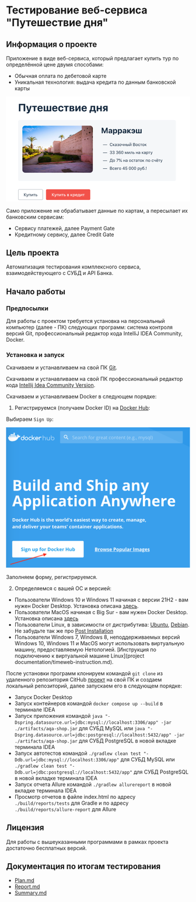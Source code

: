 # Тестирование веб-сервиса "Путешествие дня"

## Информация о проекте
Приложение в виде веб-сервиса, который предлагает купить тур по определённой цене двумя способами:
* Обычная оплата по дебетовой карте
* Уникальная технология: выдача кредита по данным банковской карты

![service.png](pic%2Fservice.png)

Само приложение не обрабатывает данные по картам, а пересылает их банковским сервисам:
* Сервису платежей, далее Payment Gate
* Кредитному сервису, далее Credit Gate

## Цель проекта
Автоматизация тестирования комплексного сервиса, взаимодействующего с СУБД и API Банка.

## Начало работы

### Предпосылки

Для работы с проектом требуется установка на персональный компьютер (далее - ПК) следующих программ: система контроля версий Git, профессиональный редактор кода IntelliJ IDEA Community, Docker.

### Установка и запуск

Скачиваем и устанавливаем на свой ПК [Git](https://git-scm.com/downloads).

Скачиваем и устанавливаем на свой ПК профессиональный редактор кода [Intellij Idea Community Version](https://www.jetbrains.com/idea/download/).

Скачиваем и устанавливаем Docker в следующем порядке:

1. Регистрируемся (получаем Docker ID) на [Docker Hub](https://hub.docker.com/):

Выбираем `Sign Up`:

![](pic/signup.png)

Заполняем форму, регистрируемся.

2. Определяемся с вашей ОС и версией:
* Пользователи Windows 10 и Windows 11 начиная с версии 21H2 - вам нужен Docker Desktop. Установка описана [здесь](https://docs.docker.com/docker-for-windows/install/).
* Пользователи MacOS начиная с Big Sur - вам нужен Docker Desktop. Установка описана [здесь](https://docs.docker.com/docker-for-mac/install/)
* Пользователи Linux, в зависимости от дистрибутива: [Ubuntu](https://docs.docker.com/install/linux/docker-ce/ubuntu/), [Debian](https://docs.docker.com/install/linux/docker-ce/debian/). Не забудьте так же про [Post Installation](https://docs.docker.com/install/linux/linux-postinstall/)
* Пользователи Windows 7, Windows 8, неподдерживаемых версий Windows 10, Windows 11 и MacOS могут использовать виртуальную машину, предоставляемую Нетологией. [Инструкция по подключению к виртуальной машине Linux](project documentation/timeweb-instruction.md).

После установки программ клонируем командой `git clone` из удаленного репозитория CitHub [проект](https://github.com/kastra85/DRBuyingATour/tree/modification/) на свой ПК и создаем локальный репозиторий, далее запускаем его в следующем порядке:
* Запуск Docker Desktop
* Запуск контейнеров командой `docker compose up --build` в терминале IDEA
* Запуск приложения командой `java "-Dspring.datasource.url=jdbc:mysql://localhost:3306/app" -jar ./artifacts/aqa-shop.jar` для СУБД MySQL или
`java "-Dspring.datasource.url=jdbc:postgresql://localhost:5432/app" -jar ./artifacts/aqa-shop.jar` для СУБД PostgreSQL
в новой вкладке терминала IDEA
* Запуск автотестов командой `./gradlew clean test "-Ddb.url=jdbc:mysql://localhost:3306/app"` для СУБД MySQL или
`./gradlew clean test "-Ddb.url=jdbc:postgresql://localhost:5432/app"` для СУБД PostgreSQL
в новой вкладке терминала IDEA
* Запуск отчета Allure командой `./gradlew allurereport` в новой вкладке терминала IDEA
* Просмотр отчетов в файле index.html по адресу `./build/reports/tests` для Gradle и 
по адресу `./build/reports/allure-report` для Allure

## Лицензия

Для работы с вышеуказанными программами в рамках проекта достаточно бесплатных версий.

## Документация по итогам тестирования

* [Plan.md](project%20documentation%2FPlan.md)
* [Report.md](project%20documentation%2FReport.md)
* [Summary.md](project%20documentation%2FSummary.md)
